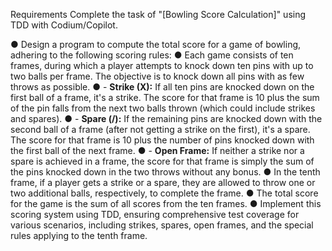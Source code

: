 Requirements
Complete the task of "[Bowling Score Calculation]" using TDD with Codium/Copilot.

● Design a program to compute the total score for a game of bowling, adhering to the following scoring rules:
● Each game consists of ten frames, during which a player attempts to knock down ten pins with up to two balls per frame.
The objective is to knock down all pins with as few throws as possible.
● - **Strike (X):** If all ten pins are knocked down on the first ball of a frame, it's a strike. The score for that frame is 10
plus the sum of the pin falls from the next two balls thrown (which could include strikes and spares).
● - **Spare (/):** If the remaining pins are knocked down with the second ball of a frame (after not getting a strike on the
first), it's a spare. The score for that frame is 10 plus the number of pins knocked down with the first ball of the next
frame.
● - **Open Frame:** If neither a strike nor a spare is achieved in a frame, the score for that frame is simply the sum of the
pins knocked down in the two throws without any bonus.
● In the tenth frame, if a player gets a strike or a spare, they are allowed to throw one or two additional balls, respectively,
to complete the frame.
● The total score for the game is the sum of all scores from the ten frames.
● Implement this scoring system using TDD, ensuring comprehensive test coverage for various scenarios, including strikes,
spares, open frames, and the special rules applying to the tenth frame.